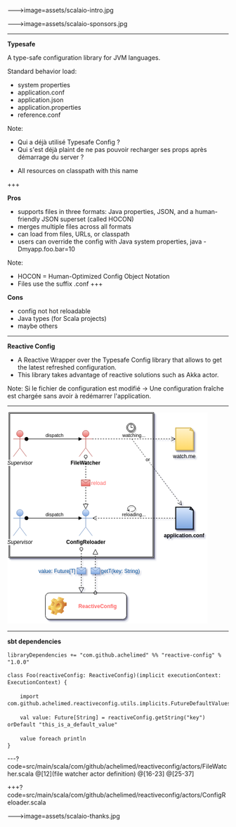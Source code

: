 --->image=assets/scalaio-intro.jpg

--->image=assets/scalaio-sponsors.jpg

---
**Typesafe**

A type-safe configuration library for JVM languages.

Standard behavior load:
- system properties
- application.conf
- application.json
- application.properties
- reference.conf

Note:
- Qui a déjà utilisé Typesafe Config ?
- Qui s'est déjà plaint de ne pas pouvoir recharger ses props après démarrage du server ?

* All resources on classpath with this name

+++

**Pros**
- supports files in three formats: Java properties, JSON, and a human-friendly JSON superset (called HOCON)
- merges multiple files across all formats
- can load from files, URLs, or classpath
- users can override the config with Java system properties, java -Dmyapp.foo.bar=10

Note:
- HOCON = Human-Optimized Config Object Notation
- Files use the suffix .conf
+++ 

**Cons**
- config not hot reloadable
- Java types (for Scala projects)
- maybe others

---
**Reactive Config**
- A Reactive Wrapper over the Typesafe Config library that allows to get the latest refreshed configuration. 
- This library takes advantage of reactive solutions such as Akka actor. 

Note:
Si le fichier de configuration est modifié -> Une configuration fraîche est chargée sans avoir à redémarrer l'application.

---

![ReactiveConfig](reactive-config.png)

---
**sbt dependencies**

```
libraryDependencies += "com.github.achelimed" %% "reactive-config" % "1.0.0"
```

```
class Foo(reactiveConfig: ReactiveConfig)(implicit executionContext: ExecutionContext) {

    import com.github.achelimed.reactiveconfig.utils.implicits.FutureDefaultValues._
    
    val value: Future[String] = reactiveConfig.getString("key") orDefault "this_is_a_default_value"
    
    value foreach println
}
```

---?code=src/main/scala/com/github/achelimed/reactiveconfig/actors/FileWatcher.scala
@[12](file watcher actor definition)
@[16-23]
@[25-37]

+++?code=src/main/scala/com/github/achelimed/reactiveconfig/actors/ConfigReloader.scala

--->image=assets/scalaio-thanks.jpg



